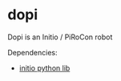 dopi
====

Dopi is an Initio / PiRoCon robot

Dependencies:

* [initio python lib](https://github.com/chrisalexander/initio-python)

